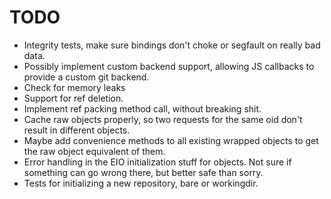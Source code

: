 # TODO

* Integrity tests, make sure bindings don't choke or segfault on really bad data.
* Possibly implement custom backend support, allowing JS callbacks to provide a custom git backend.
* Check for memory leaks
* Support for ref deletion.
* Implement ref packing method call, without breaking shit.
* Cache raw objects properly, so two requests for the same oid don't result in different objects.
* Maybe add convenience methods to all existing wrapped objects to get the raw object equivalent of them.
* Error handling in the EIO initialization stuff for objects. Not sure if something can go wrong there, but better safe than sorry.
* Tests for initializing a new repository, bare or workingdir.